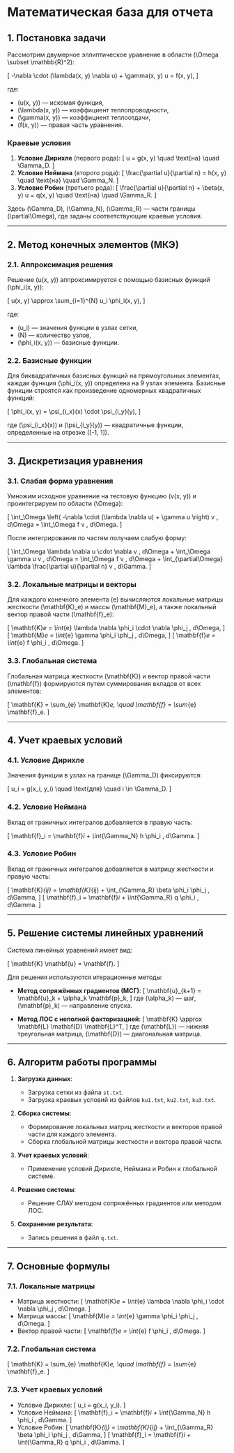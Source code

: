 # Математическая база для отчета

## 1. Постановка задачи

Рассмотрим двумерное эллиптическое уравнение в области \(\Omega \subset \mathbb{R}^2\):

\[
-\nabla \cdot (\lambda(x, y) \nabla u) + \gamma(x, y) u = f(x, y),
\]

где:
- \(u(x, y)\) — искомая функция,
- \(\lambda(x, y)\) — коэффициент теплопроводности,
- \(\gamma(x, y)\) — коэффициент теплоотдачи,
- \(f(x, y)\) — правая часть уравнения.

### Краевые условия
1. **Условие Дирихле** (первого рода):
   \[
   u = g(x, y) \quad \text{на} \quad \Gamma_D.
   \]
2. **Условие Неймана** (второго рода):
   \[
   \frac{\partial u}{\partial n} = h(x, y) \quad \text{на} \quad \Gamma_N.
   \]
3. **Условие Робин** (третьего рода):
   \[
   \frac{\partial u}{\partial n} + \beta(x, y) u = q(x, y) \quad \text{на} \quad \Gamma_R.
   \]

Здесь \(\Gamma_D\), \(\Gamma_N\), \(\Gamma_R\) — части границы \(\partial\Omega\), где заданы соответствующие краевые условия.

---

## 2. Метод конечных элементов (МКЭ)

### 2.1. Аппроксимация решения
Решение \(u(x, y)\) аппроксимируется с помощью базисных функций \(\phi_i(x, y)\):

\[
u(x, y) \approx \sum_{i=1}^{N} u_i \phi_i(x, y),
\]

где:
- \(u_i\) — значения функции в узлах сетки,
- \(N\) — количество узлов,
- \(\phi_i(x, y)\) — базисные функции.

### 2.2. Базисные функции
Для биквадратичных базисных функций на прямоугольных элементах, каждая функция \(\phi_i(x, y)\) определена на 9 узлах элемента. Базисные функции строятся как произведение одномерных квадратичных функций:

\[
\phi_i(x, y) = \psi_{i_x}(x) \cdot \psi_{i_y}(y),
\]

где \(\psi_{i_x}(x)\) и \(\psi_{i_y}(y)\) — квадратичные функции, определенные на отрезке \([-1, 1]\).

---

## 3. Дискретизация уравнения

### 3.1. Слабая форма уравнения
Умножим исходное уравнение на тестовую функцию \(v(x, y)\) и проинтегрируем по области \(\Omega\):

\[
\int_\Omega \left( -\nabla \cdot (\lambda \nabla u) + \gamma u \right) v \, d\Omega = \int_\Omega f v \, d\Omega.
\]

После интегрирования по частям получаем слабую форму:

\[
\int_\Omega \lambda \nabla u \cdot \nabla v \, d\Omega + \int_\Omega \gamma u v \, d\Omega = \int_\Omega f v \, d\Omega + \int_{\partial\Omega} \lambda \frac{\partial u}{\partial n} v \, d\Gamma.
\]

### 3.2. Локальные матрицы и векторы
Для каждого конечного элемента \(e\) вычисляются локальные матрицы жесткости \(\mathbf{K}_e\) и массы \(\mathbf{M}_e\), а также локальный вектор правой части \(\mathbf{f}_e\):

\[
\mathbf{K}_e = \int_{e} \lambda \nabla \phi_i \cdot \nabla \phi_j \, d\Omega,
\]
\[
\mathbf{M}_e = \int_{e} \gamma \phi_i \phi_j \, d\Omega,
\]
\[
\mathbf{f}_e = \int_{e} f \phi_i \, d\Omega.
\]

### 3.3. Глобальная система
Глобальная матрица жесткости \(\mathbf{K}\) и вектор правой части \(\mathbf{f}\) формируются путем суммирования вкладов от всех элементов:

\[
\mathbf{K} = \sum_{e} \mathbf{K}_e, \quad \mathbf{f} = \sum_{e} \mathbf{f}_e.
\]

---

## 4. Учет краевых условий

### 4.1. Условие Дирихле
Значения функции в узлах на границе \(\Gamma_D\) фиксируются:

\[
u_i = g(x_i, y_i) \quad \text{для} \quad i \in \Gamma_D.
\]

### 4.2. Условие Неймана
Вклад от граничных интегралов добавляется в правую часть:

\[
\mathbf{f}_i = \mathbf{f}_i + \int_{\Gamma_N} h \phi_i \, d\Gamma.
\]

### 4.3. Условие Робин
Вклад от граничных интегралов добавляется в матрицу жесткости и правую часть:

\[
\mathbf{K}_{ij} = \mathbf{K}_{ij} + \int_{\Gamma_R} \beta \phi_i \phi_j \, d\Gamma,
\]
\[
\mathbf{f}_i = \mathbf{f}_i + \int_{\Gamma_R} q \phi_i \, d\Gamma.
\]

---

## 5. Решение системы линейных уравнений

Система линейных уравнений имеет вид:

\[
\mathbf{K} \mathbf{u} = \mathbf{f}.
\]

Для решения используются итерационные методы:
- **Метод сопряжённых градиентов (МСГ)**:
  \[
  \mathbf{u}_{k+1} = \mathbf{u}_k + \alpha_k \mathbf{p}_k,
  \]
  где \(\alpha_k\) — шаг, \(\mathbf{p}_k\) — направление спуска.

- **Метод ЛОС с неполной факторизацией**:
  \[
  \mathbf{K} \approx \mathbf{L} \mathbf{D} \mathbf{L}^T,
  \]
  где \(\mathbf{L}\) — нижняя треугольная матрица, \(\mathbf{D}\) — диагональная матрица.

---

## 6. Алгоритм работы программы

1. **Загрузка данных**:
   - Загрузка сетки из файла `st.txt`.
   - Загрузка краевых условий из файлов `ku1.txt`, `ku2.txt`, `ku3.txt`.

2. **Сборка системы**:
   - Формирование локальных матриц жесткости и векторов правой части для каждого элемента.
   - Сборка глобальной матрицы жесткости и вектора правой части.

3. **Учет краевых условий**:
   - Применение условий Дирихле, Неймана и Робин к глобальной системе.

4. **Решение системы**:
   - Решение СЛАУ методом сопряжённых градиентов или методом ЛОС.

5. **Сохранение результата**:
   - Запись решения в файл `q.txt`.

---

## 7. Основные формулы

### 7.1. Локальные матрицы
- Матрица жесткости:
  \[
  \mathbf{K}_e = \int_{e} \lambda \nabla \phi_i \cdot \nabla \phi_j \, d\Omega.
  \]
- Матрица массы:
  \[
  \mathbf{M}_e = \int_{e} \gamma \phi_i \phi_j \, d\Omega.
  \]
- Вектор правой части:
  \[
  \mathbf{f}_e = \int_{e} f \phi_i \, d\Omega.
  \]

### 7.2. Глобальная система
\[
\mathbf{K} = \sum_{e} \mathbf{K}_e, \quad \mathbf{f} = \sum_{e} \mathbf{f}_e.
\]

### 7.3. Учет краевых условий
- Условие Дирихле:
  \[
  u_i = g(x_i, y_i).
  \]
- Условие Неймана:
  \[
  \mathbf{f}_i = \mathbf{f}_i + \int_{\Gamma_N} h \phi_i \, d\Gamma.
  \]
- Условие Робин:
  \[
  \mathbf{K}_{ij} = \mathbf{K}_{ij} + \int_{\Gamma_R} \beta \phi_i \phi_j \, d\Gamma,
  \]
  \[
  \mathbf{f}_i = \mathbf{f}_i + \int_{\Gamma_R} q \phi_i \, d\Gamma.
  \]
